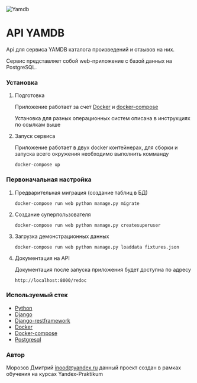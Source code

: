 ![Yamdb](https://github.com/inood/yamdb_final/workflows/Yamdb-final%20workflow/badge.svg)

# API YAMDB

Api для сервиса YAMDB каталога произведений и отзывов на них.

Сервис представляет собой web-приложение с базой данных на PostgreSQL.

### Установка

1. Подготовка

    Приложение работает за счет [Docker](https://docs.docker.com/engine/install/) и [docker-compose](https://docs.docker.com/compose/install/)
    
    Установка для разных операционных систем описана в инструкциях по ссылкам выше

2. Запуск сервиса
    
    Приложение работает в двух docker контейнерах, для сборки и запуска всего окружения необходимо выполнить комманду
 
    ```
    docker-compose up
   ```
    
### Первоначальная настройка

1. Предварительная миграция (создание таблиц в БД)

    ```
    docker-compose run web python manage.py migrate
    ```

2. Создание суперпользователя
    ```
   docker-compose run web python manage.py createsuperuser
   ```
3. Загрузка демонстрационных данных
    ```
   docker-compose run web python manage.py loaddata fixtures.json
   ```
4. Документация на API 

     Документация после запуска приложения будет доступна по адресу 
    ```
    http://localhost:8000/redoc
    ```


### Используемый стек
* [Python](https://www.python.org/) 
* [Django](https://www.djangoproject.com/) 
* [Django-restframework](https://www.django-rest-framework.org/)
* [Docker](https://www.docker.com/)
* [Docker-compose](https://docs.docker.com/compose/)
* [Postgresql](https://www.postgresql.org/)


### Автор
Морозов Дмитрий <inood@yandex.ru>
данный проект создан в рамках обучения на курсах Yandex-Praktikum 
